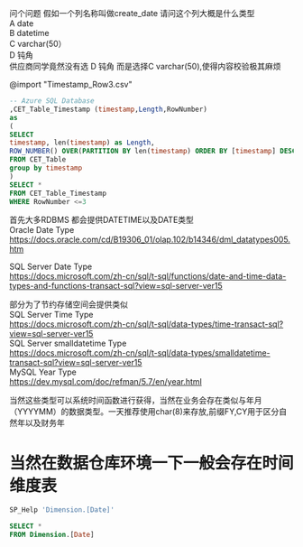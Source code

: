 
问个问题
 假如一个列名称叫做create_date 请问这个列大概是什么类型<br>
 A date <br>
 B datetime<br> 
 C varchar(50）<br>
 D 钝角  <br>
 供应商同学竟然没有选 D 钝角 而是选择C varchar(50),使得内容校验极其麻烦
 
 @import "Timestamp_Row3.csv"


```SQL
-- Azure SQL Database 
,CET_Table_Timestamp (timestamp,Length,RowNumber)
as 
(
SELECT 
timestamp, len(timestamp) as Length,
ROW_NUMBER() OVER(PARTITION BY len(timestamp) ORDER BY [timestamp] DESC) AS RowNumber
FROM CET_Table
group by timestamp
)
SELECT *
FROM CET_Table_Timestamp
WHERE RowNumber <=3
```




首先大多RDBMS 都会提供DATETIME以及DATE类型<br>
Oracle Date Type<br>
https://docs.oracle.com/cd/B19306_01/olap.102/b14346/dml_datatypes005.htm<br>

SQL Server Date Type<br>
https://docs.microsoft.com/zh-cn/sql/t-sql/functions/date-and-time-data-types-and-functions-transact-sql?view=sql-server-ver15<br>

部分为了节约存储空间会提供类似<br>
SQL Server Time Type<br>
https://docs.microsoft.com/zh-cn/sql/t-sql/data-types/time-transact-sql?view=sql-server-ver15<br>
SQL Server smalldatetime Type<br>
https://docs.microsoft.com/zh-cn/sql/t-sql/data-types/smalldatetime-transact-sql?view=sql-server-ver15<br>
MySQL Year Type<br>
https://dev.mysql.com/doc/refman/5.7/en/year.html<br>

当然这些类型可以系统时间函数进行获得，当然在业务会存在类似与年月（YYYYMM）的数据类型。一天推荐使用char(8)来存放,前缀FY,CY用于区分自然年以及财务年<br>



当然在数据仓库环境一下一般会存在时间维度表
=======

```SQL
SP_Help 'Dimension.[Date]'
```


```SQL
SELECT *
FROM Dimension.[Date]
```

